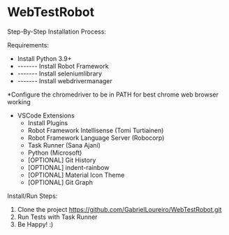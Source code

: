 # WebTestRobot

Step-By-Step Installation Process:

Requirements:

- Install Python 3.9+
- ------- Install Robot Framework 
- ------- Install seleniumlibrary
- ------- Install webdrivermanager

*Configure the chromedriver to be in PATH for best chrome web browser working

+ VSCode Extensions
   + Install Plugins
    - Robot Framework Intellisense (Tomi Turtiainen)
    - Robot Framework Language Server (Robocorp)
    - Task Runner (Sana Ajani)
    - Python (Microsoft)
    - [OPTIONAL] Git History
    - [OPTIONAL] indent-rainbow
    - [OPTIONAL] Material Icon Theme
    - [OPTIONAL] Git Graph 

Install/Run Steps:

1) Clone the project https://github.com/GabrielLoureiro/WebTestRobot.git
2) Run Tests with Task Runner
3) Be Happy! :)
